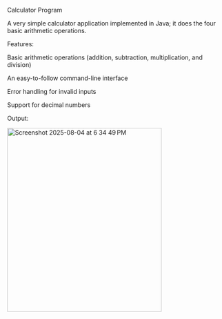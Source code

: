 Calculator Program

A very simple calculator application implemented in Java; it does the four basic arithmetic operations.

Features:

Basic arithmetic operations (addition, subtraction, multiplication, and division)

An easy-to-follow command-line interface

Error handling for invalid inputs

Support for decimal numbers

Output:


<img width="358" height="426" alt="Screenshot 2025-08-04 at 6 34 49 PM" src="https://github.com/user-attachments/assets/81efd7f0-d18f-4a59-9483-fc7f6d0bbedf" />

